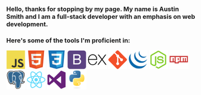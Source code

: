 ### Hello, thanks for stopping by my page.  My name is Austin Smith and I am a full-stack developer with an emphasis on web development.

### Here's some of the tools I'm proficient in:

<img src="https://github.com/devicons/devicon/blob/master/icons/javascript/javascript-original.svg" alt="Javascript Logo" width="50" height="50" /> <img src="https://github.com/devicons/devicon/blob/master/icons/html5/html5-original.svg"  alt="HTML5 logo" width="50" height="50"/> <img src="https://github.com/devicons/devicon/blob/master/icons/css3/css3-original.svg"  alt="CSS3 logo" width="50" height="50"/> <img src="https://github.com/devicons/devicon/blob/master/icons/bootstrap/bootstrap-plain.svg"  alt="bootstrap logo" width="50" height="50"/> <img src="https://github.com/devicons/devicon/blob/master/icons/express/express-original.svg"  alt="Express Logo" width="50" height="50"/> <img src="https://github.com/devicons/devicon/blob/master/icons/git/git-original.svg"  alt="Git logo" width="50" height="50"/> <img src="https://github.com/devicons/devicon/blob/master/icons/jquery/jquery-original.svg"  alt="Hquery Logo" width="50" height="50"/> <img src="https://github.com/devicons/devicon/blob/master/icons/nodejs/nodejs-original.svg"  alt="Node Logo" width="50" height="50"/> <img src="https://github.com/devicons/devicon/blob/master/icons/npm/npm-original-wordmark.svg"  alt="Node Package Manager Logo" width="50" height="50"/> <img src="https://github.com/devicons/devicon/blob/master/icons/postgresql/postgresql-original.svg"  alt="PostGreSQL logo" width="50" height="50"/> <img src="https://github.com/devicons/devicon/blob/master/icons/react/react-original.svg"  alt="React logo" width="50" height="50"/> <img src="https://github.com/devicons/devicon/blob/master/icons/visualstudio/visualstudio-plain.svg"  alt="VSCode Logo" width="50" height="50"/> <img src="https://github.com/devicons/devicon/blob/master/icons/python/python-original.svg"  alt="Python Logo" width="50" height="50"/>






<!--
**Austin-Smith-999/Austin-Smith-999** is a ✨ _special_ ✨ repository because its `README.md` (this file) appears on your GitHub profile.

Here are some ideas to get you started:

- 🔭 I’m currently working on ...
- 🌱 I’m currently learning ...
- 👯 I’m looking to collaborate on ...
- 🤔 I’m looking for help with ...
- 💬 Ask me about ...
- 📫 How to reach me: ...
- 😄 Pronouns: ...
- ⚡ Fun fact: ...
-->

